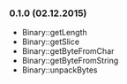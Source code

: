 ### 0.1.0 (02.12.2015)

* Binary::getLength
* Binary::getSlice
* Binary::getByteFromChar
* Binary::getByteFromString
* Binary::unpackBytes
